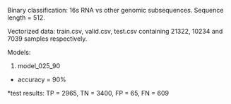 Binary classification: 16s RNA vs other genomic subsequences. Sequence length = 512.

Vectorized data: train.csv, valid.csv, test.csv containing 21322, 10234 and 7039 samples respectively.

Models:
1. model_025_90

  * accuracy = 90%

  *test results: TP = 2965, TN = 3400, FP = 65, FN = 609

